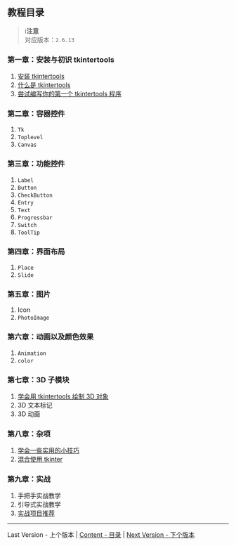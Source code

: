 教程目录
-------

> ℹ️**注意**  
> 对应版本：`2.6.13`

### 第一章：安装与初识 tkintertools

1. [安装 tkintertools](安装%20tkintertools.md)
2. [什么是 tkintertools](认识%20tkintertools)
3. [尝试编写你的第一个 tkintertools 程序](尝试编写你的第一个%20tkintertools%20程序)

### 第二章：容器控件

1. `Tk`
2. `Toplevel`
3. `Canvas`

### 第三章：功能控件

1. `Label`
2. `Button`
3. `CheckButton`
4. `Entry`
5. `Text`
6. `Progressbar`
7. `Switch`
8. `ToolTip`

### 第四章：界面布局

1. `Place`
2. `Slide`

### 第五章：图片

1. Icon
2. `PhotoImage`

### 第六章：动画以及颜色效果

1. `Animation`
2. `color`

### 第七章：3D 子模块

1. [学会用 tkintertools 绘制 3D 对象](学会用%20tkintertools%20绘制%203D%20对象.md)
2. 3D 文本标记
3. 3D 动画

### 第八章：杂项

1. [学会一些实用的小技巧](学会一些实用的小技巧.md)
2. [混合使用 tkinter](混合使用%20tkinter.md)

### 第九章：实战

1. 手把手实战教学
2. 引导式实战教学
3. [实战项目推荐](实战项目推荐.md)

---
Last Version - 上个版本 | [Content - 目录](../../../README.md) | [Next Version - 下个版本](../3.0.0/)
